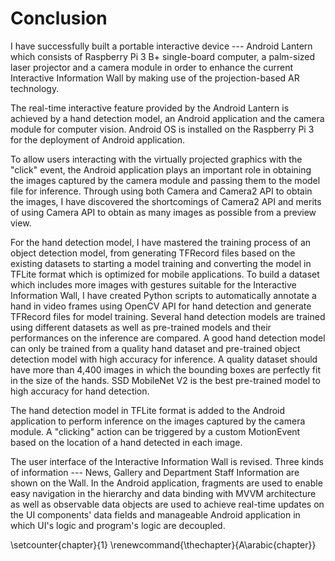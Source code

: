 # Conclusion

<!-- 
A chapter that concludes the thesis by summarising the learning points
and outlining future areas for research
-->

I have successfully built a portable interactive device --- Android Lantern which consists of Raspberry Pi 3 B+ single-board computer, a palm-sized laser projector and a camera module in order to enhance the current Interactive Information Wall by making use of the projection-based AR technology.

The real-time interactive feature provided by the Android Lantern is achieved by a hand detection model, an Android application and the camera module for computer vision. Android OS is installed on the Raspberry Pi 3 for the deployment of Android application.

To allow users interacting with the virtually projected graphics with the "click" event, the Android application plays an important role in obtaining the images captured by the camera module and passing them to the model file for inference. Through using both Camera and Camera2 API to obtain the images, I have discovered the shortcomings of Camera2 API and merits of using Camera API to obtain as many images as possible from a preview view.

For the hand detection model, I have mastered the training process of an object detection model, from generating TFRecord files based on the existing datasets to starting a model training and converting the model in TFLite format which is optimized for mobile applications. To build a dataset which includes more images with gestures suitable for the Interactive Information Wall, I have created Python scripts to automatically annotate a hand in video frames using OpenCV API for hand detection and generate TFRecord files for model training. Several hand detection models are trained using different datasets as well as pre-trained models and their performances on the inference are compared. A good hand detection model can only be trained from a quality hand dataset and pre-trained object detection model with high accuracy for inference. A quality dataset should have more than 4,400 images in which the bounding boxes are perfectly fit in the size of the hands. SSD MobileNet V2 is the best pre-trained model to high accuracy for hand detection.

The hand detection model in TFLite format is added to the Android application to perform inference on the images captured by the camera module. A "clicking" action can be triggered by a custom MotionEvent based on the location of a hand detected in each image.

The user interface of the Interactive Information Wall is revised. Three kinds of information --- News, Gallery and Department Staff Information are shown on the Wall. In the Android application, fragments are used to enable easy navigation in the hierarchy and data binding with MVVM architecture as well as observable data objects are used to achieve real-time updates on the UI components' data fields and manageable Android application in which UI's logic and program's logic are decoupled.

<!-- \appendix -->
\setcounter{chapter}{1}
\renewcommand{\thechapter}{A\arabic{chapter}}
